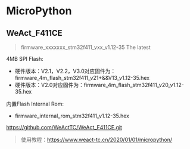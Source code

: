 # MicroPython
## WeAct_F411CE
> firmware_xxxxxxx_stm32f411_vxx_v1.12-35 The latest

4MB SPI Flash:
* 硬件版本：V2.1，V2.2，V3.0对应固件为：firmware_4m_flash_stm32f411_v21+&&V13_v1.12-35.hex
* 硬件版本：V2.0对应固件为：firmware_4m_flash_stm32f411_v20_v1.12-35.hex

内置Flash Internal Rom:
* firmware_internal_rom_stm32f411_v1.12-35.hex

https://github.com/WeActTC/WeAct_F411CE.git
> 使用教程：https://www.weact-tc.cn/2020/01/01/micropython/